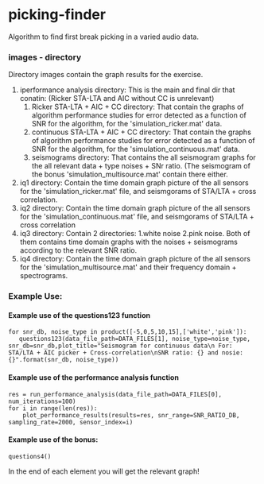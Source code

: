 # picking-finder
Algorithm to find first break picking in a varied audio data.
### images - directory
Directory images contain the graph results for the exercise.

1) iperformance analysis directory: This is the main and final dir that conatin: (Ricker STA-LTA and AIC without CC is unrelevant)
   1) Ricker STA-LTA + AIC + CC directory: That contain the graphs of algorithm performance studies for error detected as a function of SNR for         the algorithm, for the 'simulation_ricker.mat' data.
   2) continuous STA-LTA + AIC + CC directory: That contain the graphs of algorithm performance studies for error detected as a function of SNR         for the algorithm, for the 'simulation_continuous.mat' data.
   3) seismograms directory: That contains the all seismogram graphs for the all relevant data + type noises + SNr ratio. (The seismogram of             the bonus 'simulation_multisource.mat' contain there either.
2) iq1 directory: Contain the time domain graph picture of the all sensors for the 'simulation_ricker.mat' file, and seismgorams of STA/LTA + cross correlation.
3) iq2 directory:  Contain the time domain graph picture of the all sensors for the 'simulation_continuous.mat' file, and seismgorams of STA/LTA + cross correlation
4) iq3 directory: Contain 2 directories: 1.white noise 2.pink noise.
                   Both of them contains time domain graphs with the noises + seismograms according to the relevant SNR ratio.
5) iq4 directory: Contain the time domain graph picture of the all sensors for the 'simulation_multisource.mat' and their frequency domain + spectrograms.

### Example Use:

#### Example use of the questions123 function
    for snr_db, noise_type in product([-5,0,5,10,15],['white','pink']):
       questions123(data_file_path=DATA_FILES[1], noise_type=noise_type, snr_db=snr_db,plot_title="Seismogram for continuous data\n For: STA/LTA + AIC picker + Cross-correlation\nSNR ratio: {} and nosie: {}".format(snr_db, noise_type))


#### Example use of the performance analysis function
    res = run_performance_analysis(data_file_path=DATA_FILES[0], num_iterations=100)
    for i in range(len(res)):
        plot_performance_results(results=res, snr_range=SNR_RATIO_DB, sampling_rate=2000, sensor_index=i)

#### Example use of the bonus:

    questions4()

In the end of each element you will get the relevant graph!
